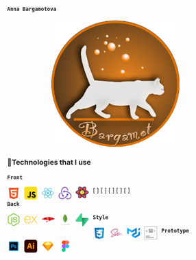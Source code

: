 **`Anna Bargamotova`**

<div align="center">
<!-- ![logo](/logo/Cat_logo.png) -->
  <img src="/logo/Cat_logo.png" width="300" height="300"/>
</div>


### 🧰Technologies that I use 

**<p align="left" width="100%">`Front`</p>**

[ <img align="left" alt="sign" width="30" style="padding-right:10px" src="/icons/html.svg"/>]
[ <img align="left" alt="sign" width="30" style="padding-right:10px" src="/icons/javascript.svg"/>]
[ <img align="left" alt="sign" width="30" style="padding-right:10px" src="/icons/react.svg"/>]
[ <img align="left" alt="sign" width="30" style="padding-right:10px" src="/icons/redux.svg"/>]
[ <img align="left" alt="sign" width="30" style="padding-right:10px" src="/icons/react-query.svg"/>]


  

**<p align="left" width="100%">`Back`</p>**
<img align="left" alt="sign" width="30" style="padding-right:10px" src="/icons/nodejs.svg"/>
<img align="left" alt="sign" width="30" style="padding-right:10px" src="/icons/express.svg"/>
<img align="left" alt="sign" width="30" style="padding-right:10px" src="/icons/mongoose.svg"/>
<img align="left" alt="sign" width="30" style="padding-right:10px" src="/icons/mongo.svg"/>
<img align="left" alt="sign" width="30" style="padding-right:10px" src="/icons/supabase.svg"/>

  
  
**<p align="left" width="100%">`Style`</p>**
<img align="left" alt="sign" width="30" style="padding-right:10px" src="/icons/css.svg"/>
<img align="left" alt="sign" width="30" style="padding-right:10px" src="/icons/sass.svg"/>
<img align="left" alt="sign" width="30" style="padding-right:10px" src="/icons/materialui.svg"/>
<img align="left" alt="sign" width="30" style="padding-right:10px" src="/icons/styled.svg"/>
  
 
**<p align="left" width="100%">`Prototype`</p>**
<img align="left" alt="sign" width="30" style="padding-right:10px" src="/icons/photoshop.svg"/>
<img align="left" alt="sign" width="30" style="padding-right:10px" src="/icons/adobe.svg"/>
<img align="left" alt="sign" width="30" style="padding-right:10px" src="/icons/sketch.svg"/>
<img align="left" alt="sign" width="30" style="padding-right:10px" src="/icons/figma.svg"/>
<br/>
<!--
**Bargamotova/Bargamotova** is a ✨ _special_ ✨ repository because its `README.md` (this file) appears on your GitHub profile.

Here are some ideas to get you started:

- 🔭 I’m currently working on ...
- 🌱 I’m currently learning ...
- 👯 I’m looking to collaborate on ...
- 🤔 I’m looking for help with ...
- 💬 Ask me about ...
- 📫 How to reach me: ...
- 😄 Pronouns: ...
- ⚡ Fun fact: ...
-->
